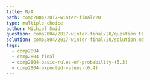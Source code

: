 ```yaml
---
title: N/A
path: comp2804/2017-winter-final/20
type: multiple-choice
author: Michiel Smid
question: comp2804/2017-winter-final/20/question.ts
solution: comp2804/2017-winter-final/20/solution.md
tags:
  - comp2804
  - comp2804-final
  - comp2804-basic-rules-of-probability-(5.3)
  - comp2804-expected-values-(6.4)
---
```

